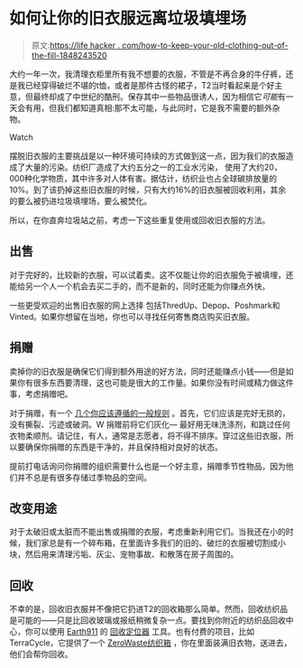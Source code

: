 # 如何让你的旧衣服远离垃圾填埋场

> 原文:[https://life hacker . com/how-to-keep-your-old-clothing-out-of-the-fill-1848243520](https://lifehacker.com/how-to-keep-your-old-clothing-out-of-the-landfill-1848243520)

大约一年一次，我清理衣柜里所有我不想要的衣服，不管是不再合身的牛仔裤，还是我已经穿得破烂不堪的t恤，或者是那件古怪的裙子，T2当时看起来是个好主意，但最终却成了中世纪的酷刑。保存其中一些物品很诱人，因为相信它*可能*有一天会有用，但我们都知道真相:那不太可能，与此同时，它是我不需要的额外杂物。

Watch

摆脱旧衣服的主要挑战是以一种环境可持续的方式做到这一点，因为我们的衣服造成了大量的污染。纺织厂造成了大约五分之一的工业水污染， 使用了大约20，000种化学物质，其中许多对人体有害。据估计，纺织业也占全球碳排放量的10%。到了该扔掉这些旧衣服的时候，只有大约16%的旧衣服被回收利用，其余的要么被扔进垃圾填埋场，要么被焚化。

所以，在你直奔垃圾站之前，考虑一下这些重复使用或回收旧衣服的方法。

## **出售**

对于完好的，比较新的衣服，可以试着卖。这不仅能让你的旧衣服免于被填埋，还能给另一个人一个机会去买二手的，而不是新的，同时还能为你赚点外快。

一些更受欢迎的出售旧衣服的网上选择 包括ThredUp、Depop、Poshmark和Vinted。如果你想留在当地，你也可以寻找任何寄售商店购买旧衣服。

## **捐赠**

卖掉你的旧衣服是确保它们得到额外用途的好方法，同时还能赚点小钱——但是如果你有很多东西要清理，这也可能是很大的工作量。如果你没有时间或精力做这件事，考虑捐赠吧。

对于捐赠，有一个 [几个你应该遵循的一般规则](https://www.thespruce.com/laundry-tips-before-you-donate-clothes-4046404) 。首先，它们应该是完好无损的，没有撕裂、污迹或破洞。W 捐赠前将它们灰化— 最好用无味洗涤剂，和跳过任何衣物柔顺剂。请记住，有人，通常是志愿者，将不得不排序。穿过这些旧衣服，所以要确保你捐赠的东西是干净的，并且保持相对良好的状态。

提前打电话询问你捐赠的组织需要什么也是一个好主意，捐赠季节性物品，因为他们并不总是有很多存储过季物品的空间。

## **改变用途**

对于太破旧或太脏而不能出售或捐赠的衣服，考虑重新利用它们。当我还在小的时候，我们家总是有一个碎布箱，在里面许多我们的旧的、破烂的衣服被切割成小块，然后用来清理污垢、灰尘、宠物事故、和散落在房子周围的。

## **回收**

不幸的是，回收旧衣服并不像把它扔进T2的回收箱那么简单。然而，回收纺织品是可能的——只是比回收玻璃或报纸稍微复杂一点。要找到你附近的纺织品回收中心，你可以使用 [Earth911](https://earth911.com/recycling-guide/how-to-recycle-clothing-accessories/) 的 [回收定位器](https://earth911.com/recycling-guide/how-to-recycle-clothing-accessories/#recycling-locator) 工具。也有付费的项目，比如TerraCycle，它提供了一个 [ZeroWaste纺织箱](https://zerowasteboxes.terracycle.com/products/fabrics-and-clothing-zero-waste-boxes) ，你在里面装满旧衣物，送进去，他们会帮你回收。